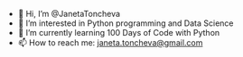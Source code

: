 - 👋 Hi, I’m @JanetaToncheva
- 👀 I’m interested in Python programming and Data Science
- 🌱 I’m currently learning 100 Days of Code with Python
- 📫 How to reach me: janeta.toncheva@gmail.com

<!---
JanetaToncheva/JanetaToncheva is a ✨ special ✨ repository because its `README.md` (this file) appears on your GitHub profile.
You can click the Preview link to take a look at your changes.
--->
